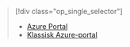 > [!div class="op_single_selector"]
> * [Azure Portal](../articles/storage/storage-e2e-troubleshooting.md)
> * [Klassisk Azure-portal](../articles/storage/storage-e2e-troubleshooting-classic-portal.md)
> 
> 



<!--HONumber=Jan17_HO3-->


